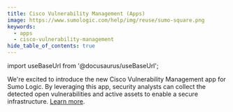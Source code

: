 ```yaml
---
title: Cisco Vulnerability Management (Apps)
image: https://www.sumologic.com/help/img/reuse/sumo-square.png
keywords:
  - apps
  - cisco-vulnerability-management
hide_table_of_contents: true    
---
```


import useBaseUrl from '@docusaurus/useBaseUrl';

We're excited to introduce the new Cisco Vulnerability Management app for Sumo Logic. By leveraging this app, security analysts can collect the detected open vulnerabilities and active assets to enable a secure infrastructure. [Learn more](/docs/integrations/saas-cloud/cisco-vulnerability-management).